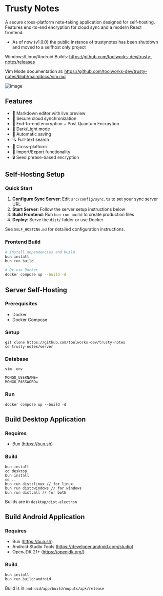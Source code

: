 # Trusty Notes

A secure cross-platform note-taking application designed for self-hosting. Features end-to-end encryption for cloud sync and a modern React frontend.

* As of now (v1.0.0) the public instance of trustynotes has been shutdown and moved to a selfhost only project

Windows/Linux/Android Builds: https://github.com/toolworks-dev/trusty-notes/releases

Vim Mode documentation at: https://github.com/toolworks-dev/trusty-notes/blob/main/docs/vim.md

![image](https://github.com/user-attachments/assets/0d573b72-41af-4851-b90b-d2105bc50286)


## Features

- 📝 Markdown editor with live preview
- 🔄 Secure cloud synchronization 
- 🔐 End-to-end encryption + Post Quantum Encrpytion
- 🌙 Dark/Light mode
- 💾 Automatic saving
- 🔍 Full-text search
- 📱 Cross-platform
- 💾 Import/Export functionality
- 🔒 Seed phrase-based encryption

## Self-Hosting Setup

### Quick Start
1. **Configure Sync Server**: Edit `src/config/sync.ts` to set your sync server URL
2. **Start Server**: Follow the server setup instructions below  
3. **Build Frontend**: Run `bun run build` to create production files
4. **Deploy**: Serve the `dist/` folder or use Docker

See `SELF_HOSTING.md` for detailed configuration instructions.

### Frontend Build
```bash
# Install dependencies and build
bun install
bun run build

# Or use Docker
docker compose up --build -d
```

## Server Self-Hosting

### Prerequisites
- Docker
- Docker Compose

### Setup
```
git clone https://github.com/toolworks-dev/trusty-notes
cd trusty-notes/server
```

### Database
```
vim .env

MONGO_USERNAME=
MONGO_PASSWORD=
```

### Run
```
docker compose up --build -d
```

## Build Desktop Application

### Requires
- Bun (https://bun.sh)

### Build

```
bun install
cd desktop
bun install
cd ..
bun run dist:linux // for linux
bun run dist:windows // for windows
bun run dist:all // for both
```

Builds are in ```desktop/dist-electron```


## Build Android Application

### Requires
- Bun (https://bun.sh)
- Android Studio Tools (https://developer.android.com/studio)
- OpenJDK 21+ (https://openjdk.org/)

### Build

```
bun install
bun run build:android
```

Build is in ```android/app/build/ouputs/apk/release```

